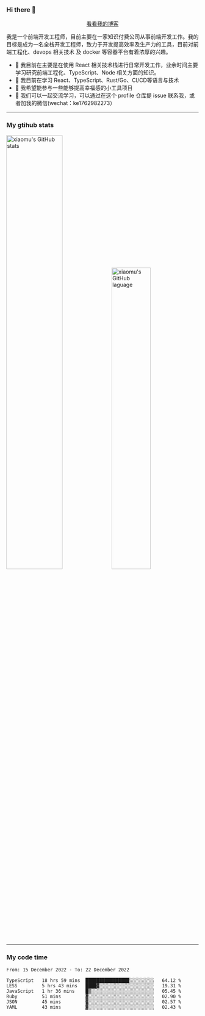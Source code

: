 ### Hi there 👋

<p align="center">
  <a href="https://blog.realjacket.site/">看看我的博客</a>
</p>

我是一个前端开发工程师，目前主要在一家知识付费公司从事前端开发工作。我的目标是成为一名全栈开发工程师，致力于开发提高效率及生产力的工具，目前对前端工程化、devops 相关技术 及 docker 等容器平台有着浓厚的兴趣。

- 🔭 我目前在主要是在使用 React 相关技术栈进行日常开发工作，业余时间主要学习研究前端工程化、TypeScript、Node 相关方面的知识。
- 🌱 我目前在学习 React、TypeScript、Rust/Go、CI/CD等语言与技术
- 👯 我希望能参与一些能够提高幸福感的小工具项目
- 💬 我们可以一起交流学习，可以通过在这个 profile 仓库提 issue 联系我，或者加我的微信(wechat：ke1762982273）

***

### My gtihub stats

<a><img src="https://github-readme-stats.vercel.app/api?username=real-jacket" title="xiaomu's GitHub stats" alt="xiaomu's GitHub stats" style="width:54%;"/></a>
<a><img src="https://github-readme-stats.vercel.app/api/top-langs/?username=real-jacket&layout=compact" title="xiaomu's GitHub laguage" alt="xiaomu's GitHub laguage" style="width:45%;"/><a/>

***

### My code time

<!--START_SECTION:waka-->

```text
From: 15 December 2022 - To: 22 December 2022

TypeScript   18 hrs 59 mins  ████████████████░░░░░░░░░   64.12 %
LESS         5 hrs 43 mins   ████▓░░░░░░░░░░░░░░░░░░░░   19.31 %
JavaScript   1 hr 36 mins    █▒░░░░░░░░░░░░░░░░░░░░░░░   05.45 %
Ruby         51 mins         ▓░░░░░░░░░░░░░░░░░░░░░░░░   02.90 %
JSON         45 mins         ▓░░░░░░░░░░░░░░░░░░░░░░░░   02.57 %
YAML         43 mins         ▓░░░░░░░░░░░░░░░░░░░░░░░░   02.43 %
```

<!--END_SECTION:waka-->
